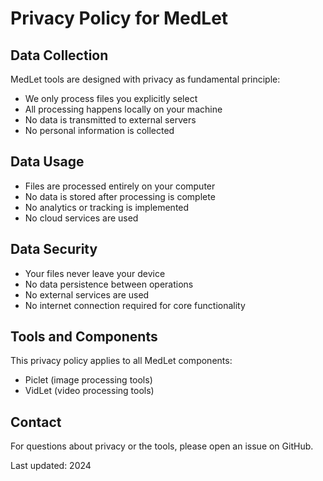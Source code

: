 # Privacy Policy for MedLet

## Data Collection
MedLet tools are designed with privacy as fundamental principle:
- We only process files you explicitly select
- All processing happens locally on your machine
- No data is transmitted to external servers
- No personal information is collected

## Data Usage
- Files are processed entirely on your computer
- No data is stored after processing is complete
- No analytics or tracking is implemented
- No cloud services are used

## Data Security
- Your files never leave your device
- No data persistence between operations
- No external services are used 
- No internet connection required for core functionality

## Tools and Components
This privacy policy applies to all MedLet components:
- Piclet (image processing tools)
- VidLet (video processing tools)

## Contact
For questions about privacy or the tools, please open an issue on GitHub.

Last updated: 2024